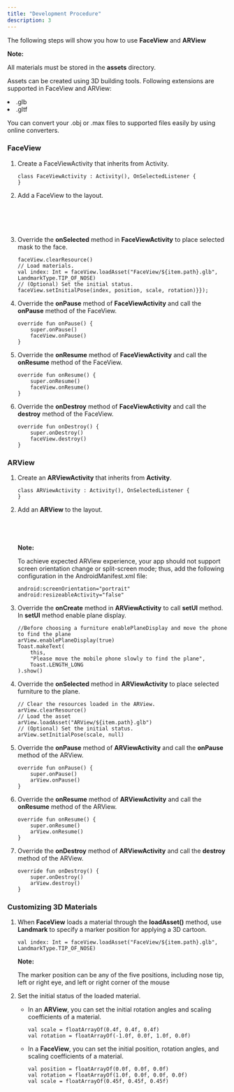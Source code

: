 ```yaml
---
title: "Development Procedure"
description: 3
---
```


The following steps will show you how to use **FaceView** and **ARView**

<aside class="special">
	<p><strong>Note:</strong> 
    <p>All materials must be stored in the <strong>assets</strong> directory.</p>
 <p>Assets can be created using 3D building tools. Following extensions are supported in FaceView and ARView: </p>
    <li>.glb</li>
    <li>.gltf</li>
 <p>You can convert your .obj or .max files to supported files easily by using online converters.</p></p>
</aside> 

### FaceView

1. Create a FaceViewActivity that inherits from Activity.

   <pre><div id="copy-button23" class="copy-btn" title="Copy" onclick="copyCode(this.id)"></div><code>class FaceViewActivity : Activity(), OnSelectedListener {
   }<span class="pln">
   </span></code></pre>

2. Add a FaceView to the layout.

   <pre><div id="copy-button23" class="copy-btn" title="Copy" onclick="copyCode(this.id)"></div><code>
   <com.huawei.hms.scene.sdk.FaceView
       android:layout_width="match_parent"
       android:layout_height="match_parent"
       android:id="@+id/faceView"
       app:sdk_type="AR_ENGINE">
   </com.huawei.hms.scene.sdk.FaceView>
   <span class="pln">
   </span></code></pre>

3. Override the **onSelected** method in **FaceViewActivity** to place selected mask to the face.

   <pre><div id="copy-button23" class="copy-btn" title="Copy" onclick="copyCode(this.id)"></div><code>faceView.clearResource()
   // Load materials.
   val index: Int = faceView.loadAsset("FaceView/${item.path}.glb", LandmarkType.TIP_OF_NOSE)
   // (Optional) Set the initial status.
   faceView.setInitialPose(index, position, scale, rotation)}});<span class="pln">
   </span></code></pre>

4. Override the **onPause** method of **FaceViewActivity** and call the **onPause** method of the FaceView.

   <pre><div id="copy-button23" class="copy-btn" title="Copy" onclick="copyCode(this.id)"></div><code>override fun onPause() {
       super.onPause()
       faceView.onPause()
   }<span class="pln">
   </span></code></pre>

5. Override the **onResume** method of **FaceViewActivity** and call the **onResume** method of the FaceView.

   <pre><div id="copy-button23" class="copy-btn" title="Copy" onclick="copyCode(this.id)"></div><code>override fun onResume() {
       super.onResume()
       faceView.onResume()
   }<span class="pln">
   </span></code></pre>

6. Override the **onDestroy** method of **FaceViewActivity** and call the **destroy** method of the FaceView.

   <pre><div id="copy-button23" class="copy-btn" title="Copy" onclick="copyCode(this.id)"></div><code>override fun onDestroy() {
       super.onDestroy()
       faceView.destroy()
   }<span class="pln">
   </span></code></pre>

### ARView

1. Create an **ARViewActivity** that inherits from **Activity**.

   <pre><div id="copy-button23" class="copy-btn" title="Copy" onclick="copyCode(this.id)"></div><code>class ARViewActivity : Activity(), OnSelectedListener {
   }<span class="pln">
   </span></code></pre>

2. Add an **ARView** to the layout.

   <pre><div id="copy-button23" class="copy-btn" title="Copy" onclick="copyCode(this.id)"></div><code><com.huawei.hms.scene.sdk.ARView
       android:id="@+id/arView"
       android:layout_width="match_parent"
       android:layout_height="match_parent">
   </com.huawei.hms.scene.sdk.ARView>
   <span class="pln">
   </span></code></pre>

   <aside class="special">
   	<p><strong>Note:</strong> 
       <p>To achieve expected ARView experience, your app should not support screen orientation change or split-screen mode; thus, add the following configuration in the AndroidManifest.xml file:</p></aside>
   <pre><div id="copy-button23" class="copy-btn" title="Copy" onclick="copyCode(this.id)"></div><code>android:screenOrientation="portrait"
   android:resizeableActivity="false"<span class="pln"></span></code></pre>

3. Override the **onCreate** method in **ARViewActivity** to call **setUI** method. In **setUI** method enable plane display.

   <pre><div id="copy-button23" class="copy-btn" title="Copy" onclick="copyCode(this.id)"></div><code>//Before choosing a furniture enablePlaneDisplay and move the phone to find the plane
   arView.enablePlaneDisplay(true)
   Toast.makeText(
       this,
       "Please move the mobile phone slowly to find the plane",
       Toast.LENGTH_LONG
   ).show()<span class="pln"></span></code></pre>

4. Override the **onSelected** method in **ARViewActivity** to place selected furniture to the plane.

   <pre><div id="copy-button23" class="copy-btn" title="Copy" onclick="copyCode(this.id)"></div><code>// Clear the resources loaded in the ARView.
   arView.clearResource()
   // Load the asset
   arView.loadAsset("ARView/${item.path}.glb")
   // (Optional) Set the initial status.
   arView.setInitialPose(scale, null)<span class="pln"></span></code></pre>

5. Override the **onPause** method of **ARViewActivity** and call the **onPause** method of the ARView.

   <pre><div id="copy-button23" class="copy-btn" title="Copy" onclick="copyCode(this.id)"></div><code>override fun onPause() {
       super.onPause()
       arView.onPause()
   }<span class="pln"></span></code></pre>

6. Override the **onResume** method of **ARViewActivity** and call the **onResume** method of the ARView.

   <pre><div id="copy-button23" class="copy-btn" title="Copy" onclick="copyCode(this.id)"></div><code>override fun onResume() {
       super.onResume()
       arView.onResume()
   }<span class="pln"></span></code></pre>

7. Override the **onDestroy** method of **ARViewActivity** and call the **destroy** method of the ARView.

   <pre><div id="copy-button23" class="copy-btn" title="Copy" onclick="copyCode(this.id)"></div><code>override fun onDestroy() {
       super.onDestroy()
       arView.destroy()
   }<span class="pln"></span></code></pre>

### **Customizing 3D Materials**

1. When **FaceView** loads a material through the **loadAsset()** method, use **Landmark** to specify a marker position for applying a 3D cartoon.

   <pre><div id="copy-button23" class="copy-btn" title="Copy" onclick="copyCode(this.id)"></div><code>val index: Int = faceView.loadAsset("FaceView/${item.path}.glb", LandmarkType.TIP_OF_NOSE)<span class="pln"></span></code></pre>

   <aside class="special">
   <p><strong>Note:</strong></p>
   <p>The marker position can be any of the five positions, including nose tip, left or right eye, and left or right corner of the mouse</p></aside>

2. Set the initial status of the loaded material.

   - In an **ARView**, you can set the initial rotation angles and scaling coefficients of a     material.

     <pre><div id="copy-button23" class="copy-btn" title="Copy" onclick="copyCode(this.id)"></div><code>val scale = floatArrayOf(0.4f, 0.4f, 0.4f)
     val rotation = floatArrayOf(-1.0f, 0.0f, 1.0f, 0.0f)<span class="pln"></span></code></pre>

   - In a **FaceView**, you can set the initial position, rotation angles, and scaling coefficients of a material.

     <pre><div id="copy-button23" class="copy-btn" title="Copy" onclick="copyCode(this.id)"></div><code>val position = floatArrayOf(0.0f, 0.0f, 0.0f)
     val rotation = floatArrayOf(1.0f, 0.0f, 0.0f, 0.0f)
     val scale = floatArrayOf(0.45f, 0.45f, 0.45f)<span class="pln"></span></code></pre>